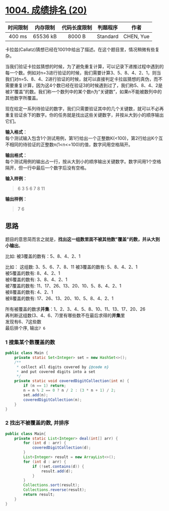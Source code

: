 # [1004. 成绩排名 (20)][title]

| 时间限制 | 内存限制 | 代码长度限制 | 判题程序 |   作者   |
|:-------:|:-------:|:----------:|:-------:|:-------:|
|  400 ms | 65536 kB|   8000 B   | Standard|CHEN, Yue|

卡拉兹(Callatz)猜想已经在1001中给出了描述。在这个题目里，情况稍微有些复杂。

当我们验证卡拉兹猜想的时候，为了避免重复计算，可以记录下递推过程中遇到的每一个数。例如对n=3进行验证的时候，我们需要计算3、5、8、4、2、1，则当我们对n=5、8、4、2进行验证的时候，就可以直接判定卡拉兹猜想的真伪，而不需要重复计算，因为这4个数已经在验证3的时候遇到过了，我们称5、8、4、2是被3“覆盖”的数。我们称一个数列中的某个数n为“关键数”，如果n不能被数列中的其他数字所覆盖。

现在给定一系列待验证的数字，我们只需要验证其中的几个关键数，就可以不必再重复验证余下的数字。你的任务就是找出这些关键数字，并按从大到小的顺序输出它们。

**输入格式**：  
每个测试输入包含1个测试用例，第1行给出一个正整数K(<100)，第2行给出K个互不相同的待验证的正整数n(1<n<=100)的值，数字间用空格隔开。

**输出格式**：  
每个测试用例的输出占一行，按从大到小的顺序输出关键数字。数字间用1个空格隔开，但一行中最后一个数字后没有空格。

**输入样例**：
> 6
> 3 5 6 7 8 11

**输出样例**：
> 7 6
 

## 思路
题目的意思简而言之就是，**找出这一组数里面不被其他数"覆盖"的数，并从大到小输出**。

比如: 被3覆盖的数有：5、8、4、2、1  

比如：
这组数: 3、5、6、7、8、11
被3覆盖的数有: 5、8、4、2、1  
被5覆盖的数有: 8、4、2、1  
被6覆盖的数有: 3、8、4、2、1  
被7覆盖的数有: 11、17、26、13、20、10、5、8、4、2、1    
被8覆盖的数有: 4、2、1  
被8覆盖的数有: 17、26、13、20、10、5、8、4、2、1  

所有被覆盖的数求**并集**：1、2、3、4、5、8、10、11、13、17、20、26  
再判断这组数(3、4、6、7)里有哪些数不在最后求得的**并集**里  
发现有6、7这些数  
最后排个序, 输出`7 6`


### 1 搜集某个数覆盖的数
```java
public class Main {
    private static Set<Integer> set = new HashSet<>();
    /**
     * collect all digits covered by {@code n}
     * and put covered digits into a set
     */
    private static void coveredDigitCollection(int n) {
        if (n == 1) return;
        n = n % 2 == 0 ? n / 2 : (3 * n + 1) / 2;
        set.add(n);
        coveredDigitCollection(n);
    }
}
```

### 2 找出不被覆盖的数, 并排序
```java
public class Main{
    private static List<Integer> deal(int[] arr) {
        for (int d : arr) {
            coveredDigitCollection(d);
        }
        List<Integer> result = new ArrayList<>();
        for (int d : arr) {
            if (!set.contains(d)) {
                result.add(d);
            }
        }
        Collections.sort(result);
        Collections.reverse(result);
        return result;
    }
}
```
[title]: https://www.patest.cn/contests/pat-b-practise/1005